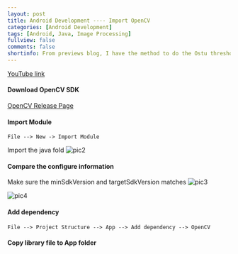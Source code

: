 ```yaml
---
layout: post
title: Android Development ---- Import OpenCV
categories: [Android Development]
tags: [Android, Java, Image Processing]
fullview: false
comments: false
shortinfo: From previews blog, I have the method to do the Ostu thresholding individually. This blog is going to talk about an easy way to do Ostu thresholding which is rely on the OpenCV library. I will demonstrate how to import the OpenCV library in Android and how to apply it to image Processing.
---
```


[YouTube link]()

#### Download OpenCV SDK
[OpenCV Release Page](https://opencv.org/releases/)

#### Import Module
```
File --> New -> Import Module
```
Import the java fold
![pic2](https://raw.githubusercontent.com/scao7/dbyll/gh-pages/assets/media/androidRes/pic2.PNG)

#### Compare the configure information
Make sure the  minSdkVersion and targetSdkVersion matches
![pic3](https://raw.githubusercontent.com/scao7/dbyll/gh-pages/assets/media/androidRes/pic2.PNG)

![pic4](https://raw.githubusercontent.com/scao7/dbyll/gh-pages/assets/media/androidRes/pic2.PNG)

#### Add dependency

```
File --> Project Structure --> App --> Add dependency --> OpenCV
```
#### Copy library file to App folder
